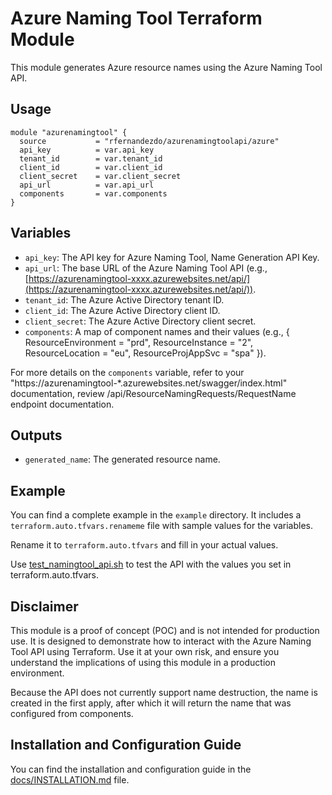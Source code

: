 # Azure Naming Tool Terraform Module

This module generates Azure resource names using the Azure Naming Tool API.

## Usage

```hcl
module "azurenamingtool" {
  source           = "rfernandezdo/azurenamingtoolapi/azure"
  api_key          = var.api_key
  tenant_id        = var.tenant_id
  client_id        = var.client_id
  client_secret    = var.client_secret
  api_url          = var.api_url
  components       = var.components
}
```

## Variables
- `api_key`: The API key for Azure Naming Tool, Name Generation API Key.
- `api_url`: The base URL of the Azure Naming Tool API (e.g., [https://azurenamingtool-xxxx.azurewebsites.net/api/](https://azurenamingtool-xxxx.azurewebsites.net/api/)).
- `tenant_id`: The Azure Active Directory tenant ID.
- `client_id`: The Azure Active Directory client ID.
- `client_secret`: The Azure Active Directory client secret.
- `components`: A map of component names and their values (e.g., { ResourceEnvironment = "prd", ResourceInstance = "2", ResourceLocation = "eu", ResourceProjAppSvc = "spa" }).

For more details on the `components` variable, refer to your "https://azurenamingtool-*.azurewebsites.net/swagger/index.html" documentation, review /api/ResourceNamingRequests/RequestName endpoint documentation.

## Outputs
- `generated_name`: The generated resource name.

## Example

You can find a complete example in the `example` directory. It includes a `terraform.auto.tfvars.renameme` file with sample values for the variables.

Rename it to `terraform.auto.tfvars` and fill in your actual values.

Use [test_namingtool_api.sh](test_namingtool_api.sh) to test the API with the values you set in terraform.auto.tfvars.

## Disclaimer
This module is a proof of concept (POC) and is not intended for production use. It is designed to demonstrate how to interact with the Azure Naming Tool API using Terraform. Use it at your own risk, and ensure you understand the implications of using this module in a production environment.

Because the API does not currently support name destruction, the name is created in the first apply, after which it will return the name that was configured from components.

## Installation and Configuration Guide

You can find the installation and configuration guide in the [docs/INSTALLATION.md](docs/INSTALLATION.md) file.